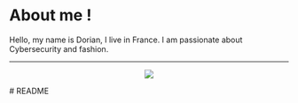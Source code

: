 # About me !
Hello, my name is Dorian, I live in France. I am passionate about Cybersecurity and fashion.

---

<p align="center">
  <img src="https://skillicons.dev/icons?i=bash,linux,apple,windows,kali,powershell" />
</p># README
